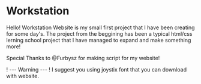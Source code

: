# Workstation

Hello!
Workstation Website is my small first project that I have been creating for some day's. The project from the beggining has been a typical html/css lerning school project that I have managed to expand and make something more!

Special Thanks to @Furbysz for making script for my website!

! --- Warning --- !
I suggest you using joystix font that you can download with website.
